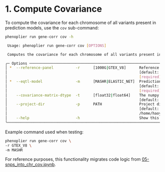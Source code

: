 # 1. Compute Covariance

To compute the covariance for each chromosome of all variants present in prediction models, use the `cov` sub-command:

```bash
phenoplier run gene-corr cov -h

 Usage: phenoplier run gene-corr cov [OPTIONS]

 Computes the covariance for each chromosome of all variants present in prediction models.

╭─ Options ─────────────────────────────────────────────────────────────────────────────────────────────────────╮
│ *  --reference-panel          -r      [1000G|GTEX_V8]      Reference panel such as 1000G or GTEX_V8           │
│                                                            [default: None]                                    │
│                                                            [required]                                         │
│ *  --eqtl-model               -m      [MASHR|ELASTIC_NET]  Prediction models such as MASHR or ELASTIC_NET     │
│                                                            [default: None]                                    │
│                                                            [required]                                         │
│    --covariance-matrix-dtype  -t      [float32|float64]    The numpy dtype used for the covariance matrix.    │
│                                                            [default: float64]                                 │
│    --project-dir              -p      PATH                 Project directory                                  │
│                                                            [default:                                          │
│                                                            /home/haoyu/_database/projs/phenoplier-cli]        │
│    --help                     -h                           Show this message and exit.                        │
╰───────────────────────────────────────────────────────────────────────────────────────────────────────────────╯
```

Example command used when testing:

```bash
phenoplier run gene-corr cov \
-r GTEX_V8 \
-m MASHR
```

For reference purposes, this functionality migrates code logic from [05-snps\_into\_chr\_cov.ipynb](https://github.com/pivlab/phenoplier/blob/main/nbs/15\_gsa\_gls/07-compile\_gwas\_snps\_and\_twas\_genes.ipynb).
